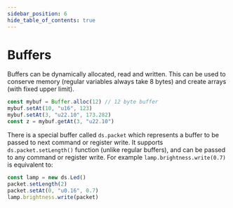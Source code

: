 ```yaml
---
sidebar_position: 6
hide_table_of_contents: true
---
```

# Buffers

Buffers can be dynamically allocated, read and written.
This can be used to conserve memory (regular variables always take 8 bytes)
and create arrays (with fixed upper limit).

```ts
const mybuf = Buffer.alloc(12) // 12 byte buffer
mybuf.setAt(10, "u16", 123)
mybuf.setAt(3, "u22.10", 173.282)
const z = mybuf.getAt(3, "u22.10")
```

There is a special buffer called `ds.packet` which represents a buffer to be passed to next
command or register write.
It supports `ds.packet.setLength()` function (unlike regular buffers),
and can be passed to any command or register write.
For example `lamp.brightness.write(0.7)` is equivalent to:

```ts
const lamp = new ds.Led()
packet.setLength(2)
packet.setAt(0, "u0.16", 0.7)
lamp.brightness.write(packet)
```
